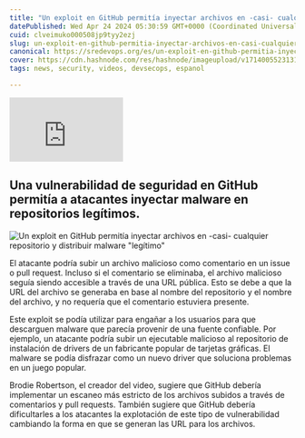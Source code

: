 ```yaml
---
title: "Un exploit en GitHub permitía inyectar archivos en -casi- cualquier repositorio y distribuir malware "legítimo""
datePublished: Wed Apr 24 2024 05:30:59 GMT+0000 (Coordinated Universal Time)
cuid: clveimuko000508jp9tyy2ezj
slug: un-exploit-en-github-permitia-inyectar-archivos-en-casi-cualquier-repositorio-y-distribuir-malware-legitimo-1-1-1-1
canonical: https://sredevops.org/es/un-exploit-en-github-permitia-inyectar-archivos-en-casi-cualquier-repositorio-y-distribuir-malware-legitimo/
cover: https://cdn.hashnode.com/res/hashnode/imageupload/v1714005523131/0fc6739c-14ff-4c46-a099-f67063a37ff2.jpeg
tags: news, security, videos, devsecops, espanol

---
```


<iframe width="200" height="113" src="https://www.youtube.com/embed/nsm7tiyA3TA?feature=oembed" frameborder="0" allow="accelerometer; autoplay; clipboard-write; encrypted-media; gyroscope; picture-in-picture; web-share" referrerpolicy="strict-origin-when-cross-origin" allowfullscreen="" title="Github's Hilariously Simple Malware Exploit"></iframe>

Una vulnerabilidad de seguridad en GitHub permitía a atacantes inyectar malware en repositorios legítimos.
----------------------------------------------------------------------------------------------------------

![Un exploit en GitHub permitía inyectar archivos en -casi- cualquier repositorio y distribuir malware "legítimo"](https://cdn.hashnode.com/res/hashnode/imageupload/v1714005521698/52defb62-bed2-4fd5-b469-2ea491b166ca.jpeg)

El atacante podría subir un archivo malicioso como comentario en un issue o pull request. Incluso si el comentario se eliminaba, el archivo malicioso seguía siendo accesible a través de una URL pública. Esto se debe a que la URL del archivo se generaba en base al nombre del repositorio y el nombre del archivo, y no requería que el comentario estuviera presente.

Este exploit se podía utilizar para engañar a los usuarios para que descarguen malware que parecía provenir de una fuente confiable. Por ejemplo, un atacante podría subir un ejecutable malicioso al repositorio de instalación de drivers de un fabricante popular de tarjetas gráficas. El malware se podía disfrazar como un nuevo driver que soluciona problemas en un juego popular.

Brodie Robertson, el creador del video, sugiere que GitHub debería implementar un escaneo más estricto de los archivos subidos a través de comentarios y pull requests. También sugiere que GitHub debería dificultarles a los atacantes la explotación de este tipo de vulnerabilidad cambiando la forma en que se generan las URL para los archivos.